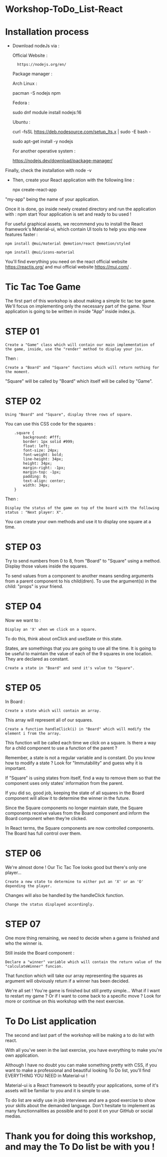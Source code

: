 # Workshop-ToDo_List-React

# Installation process

- Download nodeJs via :

    Official Website :
    
        https://nodejs.org/en/
 
    Package manager : 
    
    Arch Linux :
        
     pacman -S nodejs npm

    Fedora :
        
     sudo dnf module install nodejs:16
    
    Ubuntu :
        
     curl -fsSL https://deb.nodesource.com/setup_lts.x | sudo -E bash -
     
     sudo apt-get install -y nodejs

    For another operative system :
    
    https://nodejs.dev/download/package-manager/

Finally, check the installation with node -v

  - Then, create your React application with the following line :
  
    npx create-react-app <my-app>

"my-app" being the name of your application.

Once it is done, go inside newly created directory and run the application with : npm start
Your application is set and ready to bu used !

For useful graphical assets, we recommend you to install the React framework's Material-ui, which contain UI tools to help you ship new features faster :
  
    npm install @mui/material @emotion/react @emotion/styled

    npm install @mui/icons-material
  
You'll find everything you need on the react official website https://reactjs.org/ and mui official website https://mui.com/ .

# Tic Tac Toe Game
    
The first part of this workshop is about making a simple tic tac toe game. We'll focus on implementing only the necessary part of the game.
Your application is going to be written in inside "App" inside index.js.
    
# STEP 01
    
    Create a "Game" class which will contain our main implementation of the game, inside, use the "render" method to display your jsx.

Then : 

    Create a "Board" and "Square" functions which will return nothing for the moment.
"Square" will be called by "Board" which itself will be called by "Game".
    
# STEP 02

    Using "Board" and "Square", display three rows of square.

You can use this CSS code for the squares :
    
        .square {
            background: #fff;
            border: 1px solid #999;
            float: left;
            font-size: 24px;
            font-weight: bold;
            line-height: 34px;
            height: 34px;
            margin-right: -1px;
            margin-top: -1px;
            padding: 0;
            text-align: center;
            width: 34px;
        }

Then : 

    Display the status of the game on top of the board with the following status : "Next player: X".
You can create your own methods and use it to display one square at a time.
    
# STEP 03

Try to send numbers from 0 to 8, from "Board" to "Square" using a method. Display those values inside the squares.

To send values from a component to another means sending arguments from a parent component to his child(dren). To use the argument(s) in the child: "props" is your friend.
    
# STEP 04
    
Now we want to :

    Display an 'X' when we click on a square.
    
To do this, think about onClick and useState or this.state.

States, are somethings that you are going to use all the time. It is going to be useful to maintain the value of each of the 9 squares in one location. They are declared as constant.

    Create a state in "Board" and send it's value to "Square".
    
# STEP 05
    
In Board : 
    
    Create a state which will contain an array.

This array will represent all of our squares.

    Create a function handleClick(i) in "Board" which will modify the element i from the array.

This function will be called each time we click on a square. Is there a way for a child component to use a function of the parent ?

Remember, a state is not a regular variable and is constant. Do you know how to modify a state ? Look for "Immutability" and guess why it is important.
    
If "Square" is using states from itself, find a way to remove them so that the component uses only states' information from the parent.

If you did so, good job, keeping the state of all squares in the Board component will allow it to determine the winner in the future.

Since the Square components no longer maintain state, the Square components receive values from the Board component and inform the Board component when they’re clicked.

In React terms, the Square components are now controlled components. The Board has full control over them.
    
# STEP 06
   
We're almost done ! Our Tic Tac Toe looks good but there's only one player...

    Create a new state to determine to either put an 'X' or an 'O' depending the player.
    
Changes will also be handled by the handleClick function.
    
    Change the status displayed accordingly.
    
# STEP 07
    
One more thing remaining, we need to decide when a game is finished and who the winner is.
   
Still inside the Board component : 

    Declare a "winner" variable which will contain the return value of the "calculateWinner" funcion. 
    
That function which will take our array representing the squares as argument will obviously return if a winner has been decided.
    
    
We're all set !
You're game is finished but still pretty simple...
What if I want to restart my game ? Or if I want to come back to a specific move ? Look for more or continue on this workshop with the next exercise.


# To Do List application

The second and last part of the workshop will be making a to do list with react.

With all you've seen in the last exercise, you have everything to make you're own application.
    
Although I have no doubt you can make something pretty with CSS, if you want to make a professional and beautiful looking To Do list, you'll find EVERYTHING YOU NEED in Material-ui !
    
Material-ui is a React framework to beautify your applications, some of it's assets will be familiar to you and it is simple to use.

To do list are widly use in job interviews and are a good exercise to show your skills about the demanded language. Don't hesitate to implement as many functionnalities as possible and to post it on your GitHub or social medias.
    
# Thank you for doing this workshop, and may the To Do list be with you !
